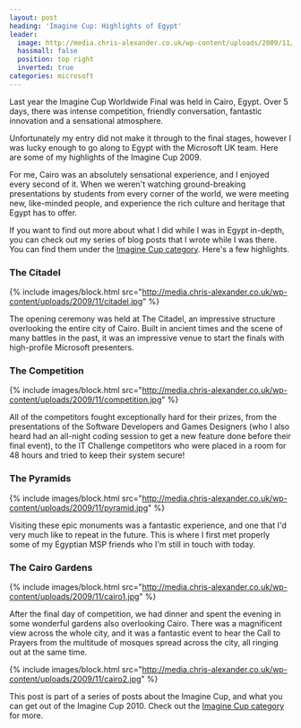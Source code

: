 ```yaml
---
layout: post
heading: 'Imagine Cup: Highlights of Egypt'
leader:
  image: http://media.chris-alexander.co.uk/wp-content/uploads/2009/11/cairo1.jpg
  hassmall: false
  position: top right
  inverted: true
categories: microsoft
---
```


Last year the Imagine Cup Worldwide Final was held in Cairo, Egypt. Over 5 days, there was intense competition, friendly conversation, fantastic innovation and a sensational atmosphere.

Unfortunately my entry did not make it through to the final stages, however I was lucky enough to go along to Egypt with the Microsoft UK team. Here are some of my highlights of the Imagine Cup 2009.

For me, Cairo was an absolutely sensational experience, and I enjoyed every second of it. When we weren't watching ground-breaking presentations by students from every corner of the world, we were meeting new, like-minded people, and experience the rich culture and heritage that Egypt has to offer.

If you want to find out more about what I did while I was in Egypt in-depth, you can check out my series of blog posts that I wrote while I was there. You can find them under the [Imagine Cup category](http://www.chris-alexander.co.uk/category/microsoft/imagine-cup-microsoft). Here's a few highlights.

### The Citadel

{% include images/block.html src="http://media.chris-alexander.co.uk/wp-content/uploads/2009/11/citadel.jpg" %}

The opening ceremony was held at The Citadel, an impressive structure overlooking the entire city of Cairo. Built in ancient times and the scene of many battles in the past, it was an impressive venue to start the finals with high-profile Microsoft presenters.

### The Competition

{% include images/block.html src="http://media.chris-alexander.co.uk/wp-content/uploads/2009/11/competition.jpg" %}

All of the competitors fought exceptionally hard for their prizes, from the presentations of the Software Developers and Games Designers (who I also heard had an all-night coding session to get a new feature done before their final event), to the IT Challenge competitors who were placed in a room for 48 hours and tried to keep their system secure!

### The Pyramids

{% include images/block.html src="http://media.chris-alexander.co.uk/wp-content/uploads/2009/11/pyramid.jpg" %}

Visiting these epic monuments was a fantastic experience, and one that I'd very much like to repeat in the future. This is where I first met properly some of my Egyptian MSP friends who I'm still in touch with today.

### The Cairo Gardens

{% include images/block.html src="http://media.chris-alexander.co.uk/wp-content/uploads/2009/11/cairo1.jpg" %}

After the final day of competition, we had dinner and spent the evening in some wonderful gardens also overlooking Cairo. There was a magnificent view across the whole city, and it was a fantastic event to hear the Call to Prayers from the multitude of mosques spread across the city, all ringing out at the same time.

{% include images/block.html src="http://media.chris-alexander.co.uk/wp-content/uploads/2009/11/cairo2.jpg" %}

This post is part of a series of posts about the Imagine Cup, and what you can get out of the Imagine Cup 2010. Check out the [Imagine Cup category](http://www.chris-alexander.co.uk/category/microsoft/imagine-cup-microsoft) for more.
